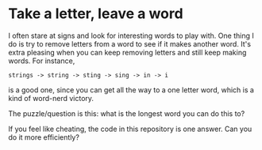 # Take a letter, leave a word

I often stare at signs and look for interesting words to play with.  One thing I do is try to remove letters from a word to see if it makes another word.  It's extra pleasing when you can keep removing letters and still keep making words.  For instance,

`strings -> string -> sting -> sing -> in -> i`

is a good one, since you can get all the way to a one letter word, which is a kind of word-nerd victory.

The puzzle/question is this: what is the longest word you can do this to?

If you feel like cheating, the code in this repository is one answer.  Can you do it more efficiently?
